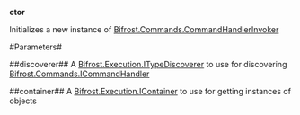 **ctor**

Initializes a new instance of [Bifrost.Commands.CommandHandlerInvoker](Bifrost.Commands.CommandHandlerInvoker)

#Parameters#


##discoverer##
A [Bifrost.Execution.ITypeDiscoverer](Bifrost.Execution.ITypeDiscoverer) to use for discovering [Bifrost.Commands.ICommandHandler](Bifrost.Commands.ICommandHandler)

##container##
A [Bifrost.Execution.IContainer](Bifrost.Execution.IContainer) to use for getting instances of objects
